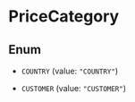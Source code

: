 

# PriceCategory

## Enum


* `COUNTRY` (value: `"COUNTRY"`)

* `CUSTOMER` (value: `"CUSTOMER"`)



